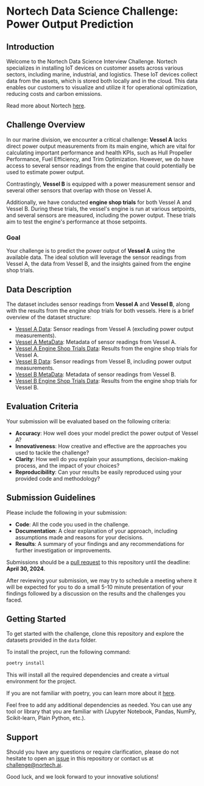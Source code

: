 # Nortech Data Science Challenge: Power Output Prediction

## Introduction
Welcome to the Nortech Data Science Interview Challenge. Nortech specializes in installing IoT devices on customer assets across various sectors, including marine, industrial, and logistics. These IoT devices collect data from the assets, which is stored both locally and in the cloud. This data enables our customers to visualize and utilize it for operational optimization, reducing costs and carbon emissions.

Read more about Nortech [here](https://nortech.ai/).

## Challenge Overview
In our marine division, we encounter a critical challenge: **Vessel A** lacks direct power output measurements from its main engine, which are vital for calculating important performance and health KPIs, such as Hull Propeller Performance, Fuel Efficiency, and Trim Optimization. However, we do have access to several sensor readings from the engine that could potentially be used to estimate power output.

Contrastingly, **Vessel B** is equipped with a power measurement sensor and several other sensors that overlap with those on Vessel A.

Additionally, we have conducted **engine shop trials** for both Vessel A and Vessel B. During these trials, the vessel's engine is run at various setpoints, and several sensors are measured, including the power output. These trials aim to test the engine's performance at those setpoints.

### Goal
Your challenge is to predict the power output of **Vessel A** using the available data. The ideal solution will leverage the sensor readings from Vessel A, the data from Vessel B, and the insights gained from the engine shop trials.

## Data Description
The dataset includes sensor readings from **Vessel A** and **Vessel B**, along with the results from the engine shop trials for both vessels. Here is a brief overview of the dataset structure:

- [Vessel A Data](nortech_datascience_interview/data/vessel_a_data.parquet): Sensor readings from Vessel A (excluding power output measurements).
- [Vessel A MetaData](nortech_datascience_interview/data/vessel_a_metadata.json): Metadata of sensor readings from Vessel A.
- [Vessel A Engine Shop Trials Data](nortech_datascience_interview/data/vessel_a_engine_shop_trials_data.csv): Results from the engine shop trials for Vessel A.
- [Vessel B Data](nortech_datascience_interview/data/vessel_b_data.parquet): Sensor readings from Vessel B, including power output measurements.
- [Vessel B MetaData](nortech_datascience_interview/data/vessel_b_metadata.json): Metadata of sensor readings from Vessel B.
- [Vessel B Engine Shop Trials Data](nortech_datascience_interview/data/vessel_b_engine_shop_trials_data.csv): Results from the engine shop trials for Vessel B.

## Evaluation Criteria
Your submission will be evaluated based on the following criteria:
- **Accuracy**: How well does your model predict the power output of Vessel A?
- **Innovativeness**: How creative and effective are the approaches you used to tackle the challenge?
- **Clarity**: How well do you explain your assumptions, decision-making process, and the impact of your choices?
- **Reproducibility**: Can your results be easily reproduced using your provided code and methodology?

## Submission Guidelines
Please include the following in your submission:
- **Code**: All the code you used in the challenge.
- **Documentation**: A clear explanation of your approach, including assumptions made and reasons for your decisions.
- **Results**: A summary of your findings and any recommendations for further investigation or improvements.

Submissions should be a [pull request](https://github.com/Nortech-ai/nortech-datascience-interview/pulls) to this repository until the deadline: **April 30, 2024**.

After reviewing your submission, we may try to schedule a meeting where it will be expected for you to do a small 5-10 minute presentation of your findings followed by a discussion on the results and the challenges you faced.

## Getting Started
To get started with the challenge, clone this repository and explore the datasets provided in the `data` folder.

To install the project, run the following command:

```bash
poetry install
```

This will install all the required dependencies and create a virtual environment for the project.

If you are not familiar with poetry, you can learn more about it [here](https://python-poetry.org/).

Feel free to add any additional dependencies as needed. You can use any tool or library that you are familiar with (Jupyter Notebook, Pandas, NumPy, Scikit-learn, Plain Python, etc.).

## Support
Should you have any questions or require clarification, please do not hesitate to open an [issue](https://github.com/Nortech-ai/nortech-datascience-interview/issues) in this repository or contact us at [challenge@nortech.ai](mailto:challenge@nortech.ai).

Good luck, and we look forward to your innovative solutions!
